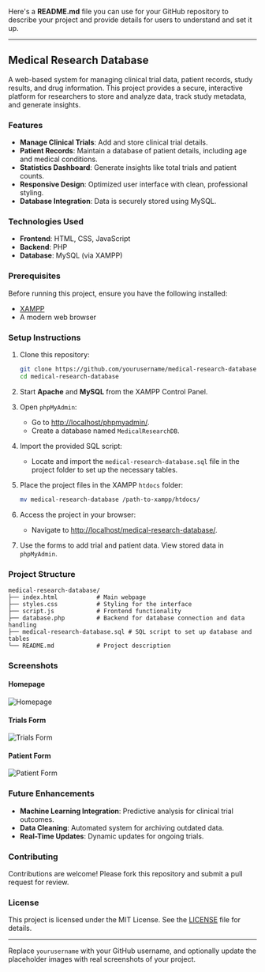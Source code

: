 Here's a **README.md** file you can use for your GitHub repository to describe your project and provide details for users to understand and set it up.

---

## Medical Research Database

A web-based system for managing clinical trial data, patient records, study results, and drug information. This project provides a secure, interactive platform for researchers to store and analyze data, track study metadata, and generate insights.

### Features
- **Manage Clinical Trials**: Add and store clinical trial details.
- **Patient Records**: Maintain a database of patient details, including age and medical conditions.
- **Statistics Dashboard**: Generate insights like total trials and patient counts.
- **Responsive Design**: Optimized user interface with clean, professional styling.
- **Database Integration**: Data is securely stored using MySQL.

### Technologies Used
- **Frontend**: HTML, CSS, JavaScript
- **Backend**: PHP
- **Database**: MySQL (via XAMPP)

### Prerequisites
Before running this project, ensure you have the following installed:
- [XAMPP](https://www.apachefriends.org/index.html)
- A modern web browser

### Setup Instructions
1. Clone this repository:
   ```bash
   git clone https://github.com/yourusername/medical-research-database.git
   cd medical-research-database
   ```

2. Start **Apache** and **MySQL** from the XAMPP Control Panel.

3. Open `phpMyAdmin`:
   - Go to [http://localhost/phpmyadmin/](http://localhost/phpmyadmin/).
   - Create a database named `MedicalResearchDB`.

4. Import the provided SQL script:
   - Locate and import the `medical-research-database.sql` file in the project folder to set up the necessary tables.

5. Place the project files in the XAMPP `htdocs` folder:
   ```bash
   mv medical-research-database /path-to-xampp/htdocs/
   ```

6. Access the project in your browser:
   - Navigate to [http://localhost/medical-research-database/](http://localhost/medical-research-database/).

7. Use the forms to add trial and patient data. View stored data in `phpMyAdmin`.

### Project Structure
```plaintext
medical-research-database/
├── index.html           # Main webpage
├── styles.css           # Styling for the interface
├── script.js            # Frontend functionality
├── database.php         # Backend for database connection and data handling
├── medical-research-database.sql # SQL script to set up database and tables
└── README.md            # Project description
```

### Screenshots
#### Homepage
![Homepage](https://via.placeholder.com/600x400?text=Homepage)

#### Trials Form
![Trials Form](https://via.placeholder.com/600x400?text=Trials+Form)

#### Patient Form
![Patient Form](https://via.placeholder.com/600x400?text=Patient+Form)

### Future Enhancements
- **Machine Learning Integration**: Predictive analysis for clinical trial outcomes.
- **Data Cleaning**: Automated system for archiving outdated data.
- **Real-Time Updates**: Dynamic updates for ongoing trials.

### Contributing
Contributions are welcome! Please fork this repository and submit a pull request for review.

### License
This project is licensed under the MIT License. See the [LICENSE](LICENSE) file for details.

---

Replace `yourusername` with your GitHub username, and optionally update the placeholder images with real screenshots of your project.
